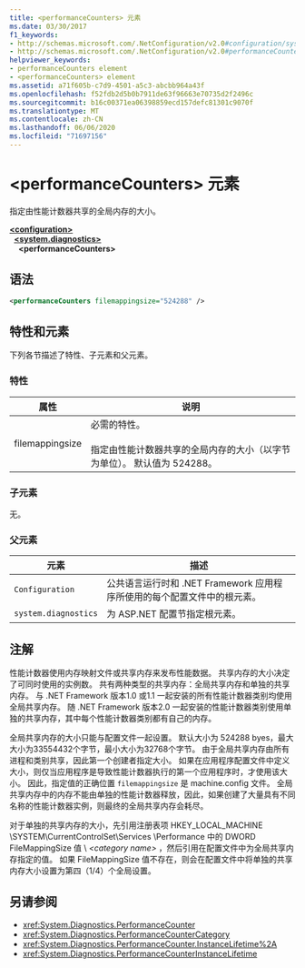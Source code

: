 ```yaml
---
title: <performanceCounters> 元素
ms.date: 03/30/2017
f1_keywords:
- http://schemas.microsoft.com/.NetConfiguration/v2.0#configuration/system.diagnostics/performanceCounters
- http://schemas.microsoft.com/.NetConfiguration/v2.0#performanceCounters
helpviewer_keywords:
- performanceCounters element
- <performanceCounters> element
ms.assetid: a71f605b-c7d9-4501-a5c3-abcbb964a43f
ms.openlocfilehash: f52fdb2d5b0b7911de63f96663e70735d2f2496c
ms.sourcegitcommit: b16c00371ea06398859ecd157defc81301c9070f
ms.translationtype: MT
ms.contentlocale: zh-CN
ms.lasthandoff: 06/06/2020
ms.locfileid: "71697156"
---
```

# <a name="performancecounters-element"></a>\<performanceCounters> 元素

指定由性能计数器共享的全局内存的大小。

[**\<configuration>**](../configuration-element.md)  
&nbsp;&nbsp;[**\<system.diagnostics>**](system-diagnostics-element.md)  
&nbsp;&nbsp;&nbsp;&nbsp;**\<performanceCounters>**  

## <a name="syntax"></a>语法

```xml
<performanceCounters filemappingsize="524288" />
```

## <a name="attributes-and-elements"></a>特性和元素

下列各节描述了特性、子元素和父元素。

### <a name="attributes"></a>特性

|属性|说明|
|---------------|-----------------|
|filemappingsize|必需的特性。<br /><br /> 指定由性能计数器共享的全局内存的大小（以字节为单位）。 默认值为 524288。|

### <a name="child-elements"></a>子元素

无。

### <a name="parent-elements"></a>父元素

|元素|描述|
|-------------|-----------------|
|`Configuration`|公共语言运行时和 .NET Framework 应用程序所使用的每个配置文件中的根元素。|
|`system.diagnostics`|为 ASP.NET 配置节指定根元素。|

## <a name="remarks"></a>注解

性能计数器使用内存映射文件或共享内存来发布性能数据。  共享内存的大小决定了可同时使用的实例数。  共有两种类型的共享内存：全局共享内存和单独的共享内存。  与 .NET Framework 版本1.0 或1.1 一起安装的所有性能计数器类别均使用全局共享内存。  随 .NET Framework 版本2.0 一起安装的性能计数器类别使用单独的共享内存，其中每个性能计数器类别都有自己的内存。

全局共享内存的大小只能与配置文件一起设置。  默认大小为 524288 byes，最大大小为33554432个字节，最小大小为32768个字节。  由于全局共享内存由所有进程和类别共享，因此第一个创建者指定大小。  如果在应用程序配置文件中定义大小，则仅当应用程序是导致性能计数器执行的第一个应用程序时，才使用该大小。  因此，指定值的正确位置 `filemappingsize` 是 machine.config 文件。  全局共享内存中的内存不能由单独的性能计数器释放，因此，如果创建了大量具有不同名称的性能计数器实例，则最终的全局共享内存会耗尽。

对于单独的共享内存的大小，先引用注册表项 HKEY_LOCAL_MACHINE \SYSTEM\CurrentControlSet\Services \Performance 中的 DWORD FileMappingSize 值 \\ *\<category name>* ，然后引用在配置文件中为全局共享内存指定的值。 如果 FileMappingSize 值不存在，则会在配置文件中将单独的共享内存大小设置为第四（1/4）个全局设置。

## <a name="see-also"></a>另请参阅

- <xref:System.Diagnostics.PerformanceCounter>
- <xref:System.Diagnostics.PerformanceCounterCategory>
- <xref:System.Diagnostics.PerformanceCounter.InstanceLifetime%2A>
- <xref:System.Diagnostics.PerformanceCounterInstanceLifetime>

